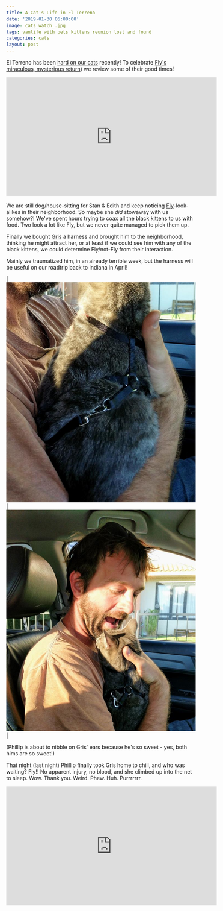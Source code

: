 ```yaml
---
title: A Cat's Life in El Terreno
date: '2019-01-30 06:00:00'
image: cats_watch_.jpg
tags: vanlife with pets kittens reunion lost and found
categories: cats
layout: post
---
```


El Terreno has been [hard on our cats](http://reverdecer.annalisagross.com/2019/01/29/keeping-gris-company/) recently! To celebrate [Fly's miraculous, mysterious return](https://reverdecer.annalisagross.com/2019/01/27/el-terreno-incomplete/)) we review some of their good times!

<iframe width="560" height="315" src="https://www.youtube-nocookie.com/embed/LrwdyNRKDFQ" frameborder="0" allow="accelerometer; autoplay; encrypted-media; gyroscope; picture-in-picture" allowfullscreen></iframe>

We are still dog/house-sitting for Stan & Edith and keep noticing [Fly](https://reverdecer.annalisagross.com/2018/09/23/fly/)-look-alikes in their neighborhood. So maybe she *did* stowaway with us somehow?! We've spent hours trying to coax all the black kittens to us with food. Two look a lot like Fly, but we never quite managed to pick them up. 

Finally we bought [Gris](https://reverdecer.annalisagross.com/2018/09/22/gris/) a harness and brought him to the neighborhood, thinking he might attract her, or at least if we could see him with any of the black kittens, we could determine Fly/not-Fly from their interaction.

Mainly we traumatized him, in an already terrible week, but the harness will be useful on our roadtrip back to Indiana in April!

| [![](/images/gris_harness_.jpg)](/images/gris_harness.jpg) | [![](/images/gris_harness2_.jpg)](/images/gris_harness2.jpg) |

(Phillip is about to nibble on Gris' ears because he's so sweet - yes, both hims are so sweet!)

That night (last night) Phillip finally took Gris home to chill, and who was waiting? Fly!! No apparent injury, no blood, and she climbed up into the net to sleep. Wow. Thank you. Weird. Phew. Huh. Purrrrrrr.

<iframe width="560" height="315" src="https://www.youtube-nocookie.com/embed/mwILv_y8M28" frameborder="0" allow="accelerometer; autoplay; encrypted-media; gyroscope; picture-in-picture" allowfullscreen></iframe>
